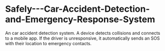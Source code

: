 # Safely---Car-Accident-Detection-and-Emergency-Response-System
 An car accident detection system. A device detects collisions and connects to a mobile app. If the driver is unresponsive, it automatically sends an SOS with their location to emergency contacts. 
